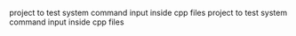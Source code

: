 project to test system command input inside cpp files
project to test system command input inside cpp files
